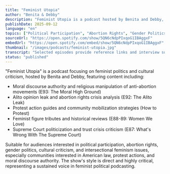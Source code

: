 ```yaml
---
title: "Feminist Utopia"
author: "Benita & Debby"
description: "Feminist Utopia is a podcast hosted by Benita and Debby, focusing on how feminism promotes dignity, solidarity, and social justice. Using American political events as entry points, the show explores abortion rights, Supreme Court politicization, protest actions, and moral discourse authority, emphasizing transgender, racial, class, and religious intersectionality. With a direct, highly critical style, it's suitable for audiences interested in contemporary American feminist politics."
publishDate: 2025-09-12
language: "en"
topics: ["Political Participation", "Abortion Rights", "Gender Politics", "Cultural Critique", "Intersectional Feminism"]
sourceUrl: "https://open.spotify.com/show/5QN6cNdpPIxqoG1IBAggxF"
embedUrl: "https://open.spotify.com/embed/show/5QN6cNdpPIxqoG1IBAggxF"
thumbnail: "/images/podcasts/feminist-utopia.jpg"
transcript: "Selected episodes provide reference links and interview summaries, see episode description pages"
status: "published"
---
```


"Feminist Utopia" is a podcast focusing on feminist politics and cultural criticism, hosted by Benita and Debby, featuring content including:

- Moral discourse authority and religious manipulation of anti-abortion movements (E93: The Moral High Ground)
- Alito opinion leak and abortion rights crisis analysis (E92: The Alito Leak)
- Protest action guides and community mobilization strategies (How to Protest)
- Feminist figure tributes and historical reviews (E88-89: Women We Love)
- Supreme Court politicization and trust crisis criticism (E87: What's Wrong With The Supreme Court)

Suitable for audiences interested in political participation, abortion rights, gender politics, cultural criticism, and intersectional feminism issues, especially communities interested in American law, protest actions, and moral discourse authority. The show's style is direct and highly critical, representing a sustained voice in feminist political podcasting.